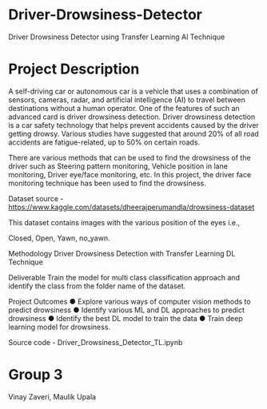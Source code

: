 # Driver-Drowsiness-Detector
Driver Drowsiness Detector using Transfer Learning AI Technique  

# Project Description

A self-driving car or autonomous car is a vehicle that uses a combination of sensors, cameras, radar, and artificial intelligence (AI) to travel between destinations without a human operator. One of the features of such an advanced card is driver drowsiness detection. Driver drowsiness detection is a car safety technology that helps prevent accidents caused by the driver getting drowsy. Various studies have suggested that around 20% of all road accidents are fatigue-related, up to 50% on certain roads.

There are various methods that can be used to find the drowsiness of the driver such as Steering pattern monitoring, Vehicle position in lane monitoring, Driver eye/face monitoring, etc. In this project, the driver face monitoring technique has been used to find the drowsiness.

Dataset source - https://www.kaggle.com/datasets/dheerajperumandla/drowsiness-dataset

This dataset contains images with the various position of the eyes i.e.,

Closed, Open, Yawn, no_yawn.

Methodology
Driver Drowsiness Detection with Transfer Learning DL Technique

Deliverable
Train the model for multi class classification approach and identify the class from the folder name of the dataset.

Project Outcomes ● Explore various ways of computer vision methods to predict drowsiness ● Identify various ML and DL approaches to predict drowsiness ● Identify the best DL model to train the data ● Train deep learning model for drowsiness.

Source code - Driver_Drowsiness_Detector_TL.ipynb

# Group 3
Vinay Zaveri, Maulik Upala
